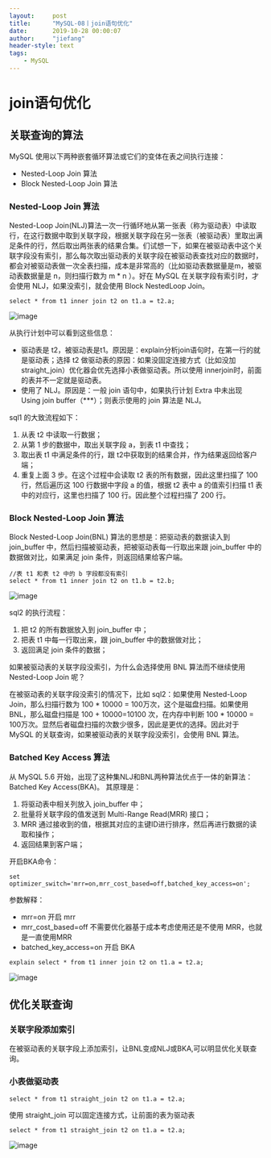 ```yaml
---
layout:     post
title:      "MySQL-08丨join语句优化"
date:       2019-10-28 00:00:07
author:     "jiefang"
header-style: text
tags:
    - MySQL
---
```

# join语句优化
## 关联查询的算法
MySQL 使用以下两种嵌套循环算法或它们的变体在表之间执行连接：
- Nested-Loop Join 算法
- Block Nested-Loop Join 算法

### Nested-Loop Join 算法

Nested-Loop Join(NLJ)算法一次一行循环地从第一张表（称为驱动表）中读取行，在这行数据中取到关联字段，根据关联字段在另一张表（被驱动表）里取出满足条件的行，然后取出两张表的结果合集。们试想一下，如果在被驱动表中这个关联字段没有索引，那么每次取出驱动表的关联字段在被驱动表查找对应的数据时，都会对被驱动表做一次全表扫描，成本是非常高的（比如驱动表数据量是m，被驱动表数据量是 n，则扫描行数为 m * n ）。好在 MySQL 在关联字段有索引时，才会使用 NLJ，如果没索引，就会使用 Block NestedLoop Join。

```
select * from t1 inner join t2 on t1.a = t2.a; 
```
![image](https://s2.ax1x.com/2019/09/22/u9TUmV.png)

从执行计划中可以看到这些信息：
- 驱动表是 t2，被驱动表是t1。原因是：explain分析join语句时，在第一行的就是驱动表；选择 t2 做驱动表的原因：如果没固定连接方式（比如没加straight_join）优化器会优先选择小表做驱动表。所以使用 innerjoin时，前面的表并不一定就是驱动表。
- 使用了 NLJ。原因是：一般 join 语句中，如果执行计划 Extra 中未出现 Using join buffer（***）；则表示使用的 join 算法是 NLJ。

sql1 的大致流程如下：
1. 从表 t2 中读取一行数据；
2. 从第 1 步的数据中，取出关联字段 a，到表 t1 中查找；
3. 取出表 t1 中满足条件的行，跟 t2中获取到的结果合并，作为结果返回给客户端；
4. 重复上面 3 步。在这个过程中会读取 t2 表的所有数据，因此这里扫描了 100 行，然后遍历这 100 行数据中字段 a 的值，根据 t2 表中 a 的值索引扫描 t1 表中的对应行，这里也扫描了 100 行。因此整个过程扫描了 200 行。


### Block Nested-Loop Join 算法
Block Nested-Loop Join(BNL) 算法的思想是：把驱动表的数据读入到 join_buffer 中，然后扫描被驱动表，把被驱动表每一行取出来跟 join_buffer 中的数据做对比，如果满足 join 条件，则返回结果给客户端。
```
//表 t1 和表 t2 中的 b 字段都没有索引
select * from t1 inner join t2 on t1.b = t2.b;
```
![image](https://s2.ax1x.com/2019/09/22/u97GND.png)

 sql2 的执行流程：
1. 把 t2 的所有数据放入到 join_buffer 中；
2. 把表 t1 中每一行取出来，跟 join_buffer 中的数据做对比；
3. 返回满足 join 条件的数据；

如果被驱动表的关联字段没索引，为什么会选择使用 BNL 算法而不继续使用 Nested-Loop Join 呢？

在被驱动表的关联字段没索引的情况下，比如 sql2：如果使用 Nested-Loop Join，那么扫描行数为 100 * 10000 = 100万次，这个是磁盘扫描。如果使用 BNL，那么磁盘扫描是 100 + 10000=10100 次，在内存中判断 100 * 10000 = 100万次。显然后者磁盘扫描的次数少很多，因此是更优的选择。因此对于 MySQL 的关联查询，如果被驱动表的关联字段没索引，会使用 BNL 算法。

### Batched Key Access 算法
从 MySQL 5.6 开始，出现了这种集NLJ和BNL两种算法优点于一体的新算法：Batched Key Access(BKA)。
其原理是：

1. 将驱动表中相关列放入 join_buffer 中；
2. 批量将关联字段的值发送到 Multi-Range Read(MRR) 接口；
3. MRR 通过接收到的值，根据其对应的主键ID进行排序，然后再进行数据的读取和操作；
4. 返回结果到客户端；

开启BKA命令：
```
set optimizer_switch='mrr=on,mrr_cost_based=off,batched_key_access=on';
```
参数解释：
- mrr=on 开启 mrr
- mrr_cost_based=off 不需要优化器基于成本考虑使用还是不使用 MRR，也就是一直使用MRR
- batched_key_access=on 开启 BKA
```
explain select * from t1 inner join t2 on t1.a = t2.a;
```
![image](https://s2.ax1x.com/2019/09/22/u9beyR.png)

## 优化关联查询
### 关联字段添加索引
在被驱动表的关联字段上添加索引，让BNL变成NLJ或BKA,可以明显优化关联查询。
### 小表做驱动表
```
select * from t1 straight_join t2 on t1.a = t2.a;
```
使用 straight_join 可以固定连接方式，让前面的表为驱动表
```
select * from t1 straight_join t2 on t1.a = t2.a;
```
![image](https://s2.ax1x.com/2019/09/22/uCS6c8.md.png)

